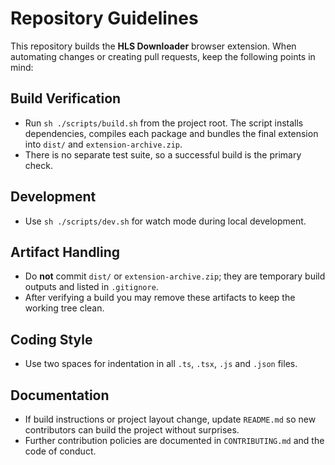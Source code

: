 # Repository Guidelines

This repository builds the **HLS Downloader** browser extension. When automating
changes or creating pull requests, keep the following points in mind:

## Build Verification

* Run `sh ./scripts/build.sh` from the project root. The script installs
  dependencies, compiles each package and bundles the final extension into
  `dist/` and `extension-archive.zip`.
* There is no separate test suite, so a successful build is the primary check.

## Development

* Use `sh ./scripts/dev.sh` for watch mode during local development.

## Artifact Handling

* Do **not** commit `dist/` or `extension-archive.zip`; they are temporary build
  outputs and listed in `.gitignore`.
* After verifying a build you may remove these artifacts to keep the working
  tree clean.

## Coding Style

* Use two spaces for indentation in all `.ts`, `.tsx`, `.js` and `.json` files.

## Documentation

* If build instructions or project layout change, update `README.md` so new
  contributors can build the project without surprises.
* Further contribution policies are documented in `CONTRIBUTING.md` and the
  code of conduct.

